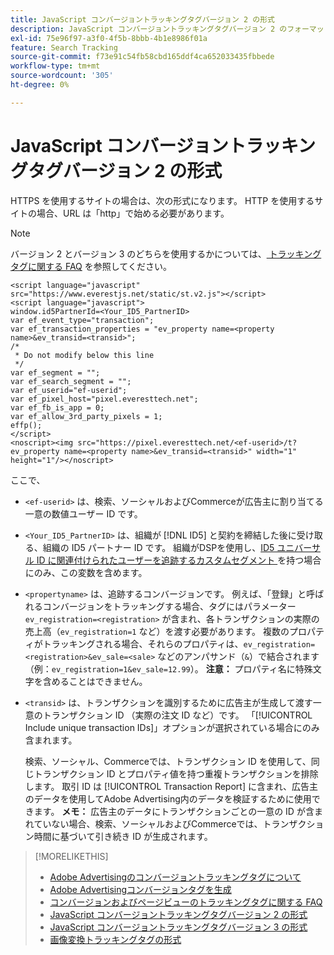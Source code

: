 ```yaml
---
title: JavaScript コンバージョントラッキングタグバージョン 2 の形式
description: JavaScript コンバージョントラッキングタグバージョン 2 のフォーマットを参照します。
exl-id: 75e96f97-a3f0-4f5b-8bbb-4b1e8986f01a
feature: Search Tracking
source-git-commit: f73e91c54fb58cbd165ddf4ca652033435fbbede
workflow-type: tm+mt
source-wordcount: '305'
ht-degree: 0%

---
```


# JavaScript コンバージョントラッキングタグバージョン 2 の形式

HTTPS を使用するサイトの場合は、次の形式になります。 HTTP を使用するサイトの場合、URL は「http」で始める必要があります。

>[!NOTE]
>
>バージョン 2 とバージョン 3 のどちらを使用するかについては、[ トラッキングタグに関する FAQ](/help/search-social-commerce/tracking/faqs-conversion-page-view-tracking-tags.md) を参照してください。

```
<script language="javascript" src="https://www.everestjs.net/static/st.v2.js"></script>
<script language="javascript">
window.id5PartnerId=<Your_ID5_PartnerID>
var ef_event_type="transaction";
var ef_transaction_properties = "ev_property name=<property name>&ev_transid=<transid>";
/*
 * Do not modify below this line
 */
var ef_segment = "";
var ef_search_segment = "";
var ef_userid="ef-userid";
var ef_pixel_host="pixel.everesttech.net";
var ef_fb_is_app = 0;
var ef_allow_3rd_party_pixels = 1;
effp();
</script>
<noscript><img src="https://pixel.everesttech.net/<ef-userid>/t?ev_property name=<property name>&ev_transid=<transid>" width="1" height="1"/></noscript>
```

ここで、

* `<ef-userid>` は、検索、ソーシャルおよびCommerceが広告主に割り当てる一意の数値ユーザー ID です。

* `<Your_ID5_PartnerID>` は、組織が [!DNL ID5] と契約を締結した後に受け取る、組織の ID5 パートナー ID です。 組織がDSPを使用し、[ID5 ユニバーサル ID に関連付けられたユーザーを追跡するカスタムセグメント ](/help/dsp/audiences/universal-ids.md) を持つ場合にのみ、この変数を含めます。

* `<propertyname>` は、追跡するコンバージョンです。 例えば、「登録」と呼ばれるコンバージョンをトラッキングする場合、タグにはパラメーター `ev_registration=<registration>` が含まれ、各トランザクションの実際の売上高（`ev_registration=1` など）を渡す必要があります。 複数のプロパティがトラッキングされる場合、それらのプロパティは、`ev_registration=<registration>&ev_sale=<sale>` などのアンパサンド（`&`）で結合されます（例：`ev_registration=1&ev_sale=12.99`）。 **注意：** プロパティ名に特殊文字を含めることはできません。

* `<transid>` は、トランザクションを識別するために広告主が生成して渡す一意のトランザクション ID （実際の注文 ID など）です。 「[!UICONTROL Include unique transaction IDs]」オプションが選択されている場合にのみ含まれます。

  検索、ソーシャル、Commerceでは、トランザクション ID を使用して、同じトランザクション ID とプロパティ値を持つ重複トランザクションを排除します。 取引 ID は [!UICONTROL Transaction Report] に含まれ、広告主のデータを使用してAdobe Advertising内のデータを検証するために使用できます。 **メモ：** 広告主のデータにトランザクションごとの一意の ID が含まれていない場合、検索、ソーシャルおよびCommerceでは、トランザクション時間に基づいて引き続き ID が生成されます。

<!-- add more links -->

>[!MORELIKETHIS]
>
>* [Adobe Advertisingのコンバージョントラッキングタグについて ](/help/search-social-commerce/tracking/conversion-tracking-advertising.md)
>* [Adobe Advertisingコンバージョンタグを生成 ](/help/search-social-commerce/tools/conversion-tag-generate.md)
>* [ コンバージョンおよびページビューのトラッキングタグに関する FAQ](/help/search-social-commerce/tracking/faqs-conversion-page-view-tracking-tags.md)
>* [JavaScript コンバージョントラッキングタグバージョン 2 の形式 ](format-conversion-tag-jsv2.md)
>* [JavaScript コンバージョントラッキングタグバージョン 3 の形式 ](format-conversion-tag-jsv3.md)
>* [ 画像変換トラッキングタグの形式 ](format-conversion-tag-image.md)
